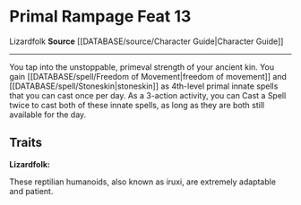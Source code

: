 ﻿---
feat: Primal Rampage
id: '2846'
level: '13'
name: Primal Rampage
rarity: Common
source: '[[DATABASE/source/Character Guide|Character Guide]]'
trait:
- '[[DATABASE/trait/Lizardfolk|Lizardfolk]]'
type: Feat

---
# Primal Rampage <span class="item-type">Feat 13</span>

<span class="item-trait">Lizardfolk</span>
**Source** [[DATABASE/source/Character Guide|Character Guide]]

---
You tap into the unstoppable, primeval strength of your ancient kin. You gain [[DATABASE/spell/Freedom of Movement|freedom of movement]] and [[DATABASE/spell/Stoneskin|stoneskin]] as 4th-level primal innate spells that you can cast once per day. As a 3-action activity, you can Cast a Spell twice to cast both of these innate spells, as long as they are both still available for the day.

## Traits

**Lizardfolk:**

These reptilian humanoids, also known as iruxi, are extremely adaptable and patient.